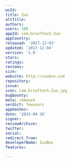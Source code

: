 ```yaml
---
wsId: 
title: Zuo
altTitle: 
authors: 
users: 100
appId: com.brsoftech.Zuo
appCountry: 
released: '2017-12-03'
updated: '2017-12-04'
version: '1.0'
stars: 
ratings: 
reviews: 
size: 
website: http://zuobox.com
repository: 
issue: 
icon: com.brsoftech.Zuo.jpg
bugbounty: 
meta: removed
verdict: fewusers
appHashes: 
date: '2023-04-16'
signer: 
reviewArchive: 
twitter: 
social: 
redirect_from: 
developerName: ZuoBox
features: 

---
```


